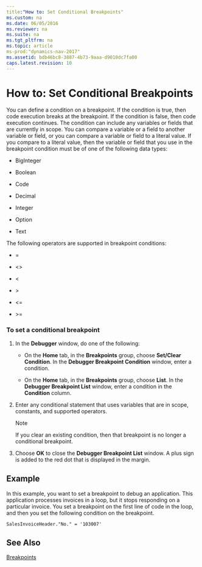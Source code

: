 ```yaml
---
title:"How to: Set Conditional Breakpoints"
ms.custom: na
ms.date: 06/05/2016
ms.reviewer: na
ms.suite: na
ms.tgt_pltfrm: na
ms.topic: article
ms-prod:"dynamics-nav-2017"
ms.assetid: bdb46bc8-3887-4b73-9aaa-d9010dc7fa00
caps.latest.revision: 10
---
```

# How to: Set Conditional Breakpoints
You can define a condition on a breakpoint. If the condition is true, then code execution breaks at the breakpoint. If the condition is false, then code execution continues. The condition can include any variables or fields that are currently in scope. You can compare a variable or a field to another variable or field, or you can compare a variable or field to a literal value. If you compare to a literal value, then the variable or field that you use in the breakpoint condition must be of one of the following data types:  
  
-   BigInteger  
  
-   Boolean  
  
-   Code  
  
-   Decimal  
  
-   Integer  
  
-   Option  
  
-   Text  
  
 The following operators are supported in breakpoint conditions:  
  
-   \=  
  
-   \<\>  
  
-   \<  
  
-   \>  
  
-   \<\=  
  
-   \>\=  
  
### To set a conditional breakpoint  
  
1.  In the **Debugger** window, do one of the following:  
  
    -   On the **Home** tab, in the **Breakpoints** group, choose **Set\/Clear Condition**. In the **Debugger Breakpoint Condition** window, enter a condition.  
  
    -   On the **Home** tab, in the **Breakpoints** group, choose **List**. In the **Debugger Breakpoint List** window, enter a condition in the **Condition** column.  
  
2.  Enter any conditional statement that uses variables that are in scope, constants, and supported operators.  
  
    > [!NOTE]  
    >  If you clear an existing condition, then that breakpoint is no longer a conditional breakpoint.  
  
3.  Choose **OK** to close the **Debugger Breakpoint List** window. A plus sign is added to the red dot that is displayed in the margin.  
  
## Example  
 In this example, you want to set a breakpoint to debug an application. This application processes invoices in a loop, but it stops responding on a particular invoice. You set a breakpoint on the first line of code in the loop, and then you set the following condition on the breakpoint.  
  
```  
SalesInvoiceHeader."No." = '103007'  
```  
  
## See Also  
 [Breakpoints](Breakpoints.md)
